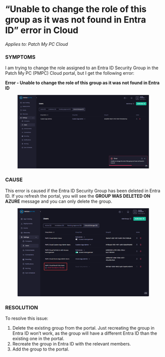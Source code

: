 # “Unable to change the role of this group as it was not found in Entra ID” error in Cloud

_Applies to: Patch My PC Cloud_

### SYMPTOMS

I am trying to change the role assigned to an Entra ID Security Group in the Patch My PC (PMPC) Cloud portal, but I get the following error:

**Error - Unable to change the role of this group as it was not found in Entra ID**

<figure><img src="../../../_images/gitbook/image (2292).png" alt="&#x22;Unable to change the role of this group as it was not found in Entra ID&#x22; error"><figcaption></figcaption></figure>

### CAUSE

This error is caused if the Entra ID Security Group has been deleted in Entra ID. If you refresh the portal, you will see the **GROUP WAS DELETED ON AZURE**  message and you can only delete the group.

<figure><img src="../../../_images/gitbook/image (348).png" alt="“Group role was deleted on Azure” error"><figcaption></figcaption></figure>

### RESOLUTION

To resolve this issue:

1. Delete the existing group from the portal. Just recreating the group in Entra ID won’t work, as the group will have a different Entra ID than the existing one in the portal.
2. Recreate the group in Entra ID with the relevant members.
3. Add the group to the portal.
